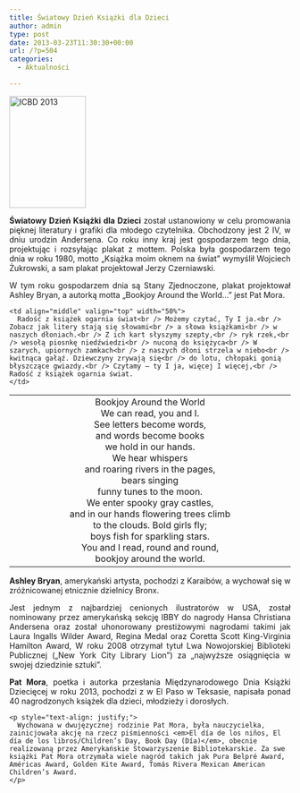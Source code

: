 ```yaml
---
title: Światowy Dzień Książki dla Dzieci
author: admin
type: post
date: 2013-03-23T11:30:30+00:00
url: /?p=504
categories:
  - Aktualności

---
```

<a href="http://www.ibby.pl/wp-content/uploads/2013/03/icbd2013.jpg" rel="lightbox[504]"><img class="alignleft size-medium wp-image-505" alt="ICBD 2013" src="http://www.ibby.pl/wp-content/uploads/2013/03/icbd2013-137x200.jpg" width="137" height="200" srcset="http://www.ibby.pl/wp-content/uploads/2013/03/icbd2013-137x200.jpg 137w, http://www.ibby.pl/wp-content/uploads/2013/03/icbd2013-68x100.jpg 68w, http://www.ibby.pl/wp-content/uploads/2013/03/icbd2013-411x600.jpg 411w, http://www.ibby.pl/wp-content/uploads/2013/03/icbd2013.jpg 446w" sizes="(max-width: 137px) 100vw, 137px" /></a>

<p style="text-align: justify;">
  <strong>Światowy Dzień Książki dla Dzieci</strong> został ustanowiony w celu promowania pięknej literatury i grafiki dla młodego czytelnika. Obchodzony jest 2 IV, w dniu urodzin Andersena. Co roku inny kraj jest gospodarzem tego dnia, projektując i rozsyłając plakat z mottem. Polska była gospodarzem tego dnia w roku 1980, motto &#8222;Książka moim oknem na świat&#8221; wymyślił Wojciech Żukrowski, a sam plakat projektował Jerzy Czerniawski.
</p>

<p style="text-align: justify;">
  <!--more-->
</p>

<p style="text-align: justify;">
  W tym roku gospodarzem dnia są Stany Zjednoczone, plakat projektował Ashley Bryan, a autorką motta &#8222;Bookjoy Around the World…&#8221; jest Pat Mora.
</p>

<table width="100%" border="0" align="center">
  <tr>
    <td align="middle" valign="top" width="50%">
      Bookjoy Around the World<br /> We can read, you and I.<br /> See letters become words,<br /> and words become books<br /> we hold in our hands.<br /> We hear whispers<br /> and roaring rivers in the pages,<br /> bears singing<br /> funny tunes to the moon.<br /> We enter spooky gray castles,<br /> and in our hands flowering trees climb<br /> to the clouds. Bold girls fly;<br /> boys fish for sparkling stars.<br /> You and I read, round and round,<br /> bookjoy around the world.
    </td>
    
    <td align="middle" valign="top" width="50%">
      Radość z książek ogarnia świat<br /> Możemy czytać, Ty I ja.<br /> Zobacz jak litery stają się słowami<br /> a słowa książkami<br /> w naszych dłoniach.<br /> Z ich kart słyszymy szepty,<br /> ryk rzek,<br /> wesołą piosnkę niedźwiedzi<br /> nuconą do księżyca<br /> W szarych, upiornych zamkach<br /> z naszych dłoni strzela w niebo<br /> kwitnąca gałąź. Dziewczyny zrywają się<br /> do lotu, chłopaki gonią błyszczące gwiazdy.<br /> Czytamy – ty I ja, więcej I więcej,<br /> Radość z książek ogarnia świat.
    </td>
  </tr>
</table>

<p style="text-align: justify;">
  <p style="text-align: justify;">
    <strong>Ashley Bryan</strong>, amerykański artysta, pochodzi z Karaibów, a wychował się w zróżnicowanej etnicznie dzielnicy Bronx.
  </p>
  
  <p style="text-align: justify;">
    Jest jednym z najbardziej cenionych ilustratorów w USA, został nominowany przez amerykańską sekcję IBBY do nagrody Hansa Christiana Andersena oraz został uhonorowany prestiżowymi nagrodami takimi jak Laura Ingalls Wilder Award, Regina Medal oraz Coretta Scott King-Virginia Hamilton Award, W roku 2008 otrzymał tytuł Lwa Nowojorskiej Biblioteki Publicznej (&#8222;New York City Library Lion”) za „najwyższe osiągnięcia w swojej dziedzinie sztuki&#8221;.
  </p>
  
  <p style="text-align: justify;">
    <p style="text-align: justify;">
      <strong>Pat Mora</strong>, poetka i autorka przesłania Międzynarodowego Dnia Książki Dziecięcej w roku 2013, pochodzi z w El Paso w Teksasie, napisała ponad 40 nagrodzonych książek dla dzieci, młodzieży i dorosłych.
    </p>
    
    <p style="text-align: justify;">
      Wychowana w dwujęzycznej rodzinie Pat Mora, była nauczycielka, zainicjowała akcję na rzecz piśmienności <em>El día de los niños, El día de los libros/Children’s Day, Book Day (Día)</em>, obecnie realizowaną przez Amerykańskie Stowarzyszenie Bibliotekarskie. Za swe książki Pat Mora otrzymała wiele nagród takich jak Pura Belpré Award, Américas Award, Golden Kite Award, Tomás Rivera Mexican American Children’s Award.
    </p>